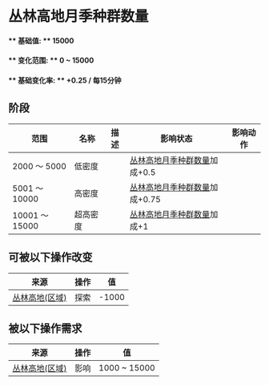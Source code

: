 # 丛林高地月季种群数量  
#### ** 基础值: ** 15000   
#### ** 变化范围: ** 0 ~ 15000  
#### ** 基础变化率: ** +0.25 / 每15分钟  
## 阶段  
范围  |  名称  |  描述  |  影响状态  |  影响动作  
----  |  ----  |  ----  |  ----  |  ----  
2000 ～ 5000  |  低密度  |    |  [丛林高地月季种群数量](ChinaRose_JungleHighlandsPop.md)加成+0.5  |    
5001 ～ 10000  |  高密度  |    |  [丛林高地月季种群数量](ChinaRose_JungleHighlandsPop.md)加成+0.75  |    
10001 ～ 15000  |  超高密度  |    |  [丛林高地月季种群数量](ChinaRose_JungleHighlandsPop.md)加成+1  |    
## 可被以下操作改变  
来源  |  操作  |  值  
----  |  ----  |  ----  
[丛林高地(区域)](JungleHighlands.md)  |  探索  |  -1000  
## 被以下操作需求  
来源  |  操作  |  值  
----  |  ----  |  ----  
[丛林高地(区域)](JungleHighlands.md)  |  影响  |  1000 ~ 15000  


<script>document.title="丛林高地月季种群数量 - 卡牌生存百科 Card Survival Wiki";</script>